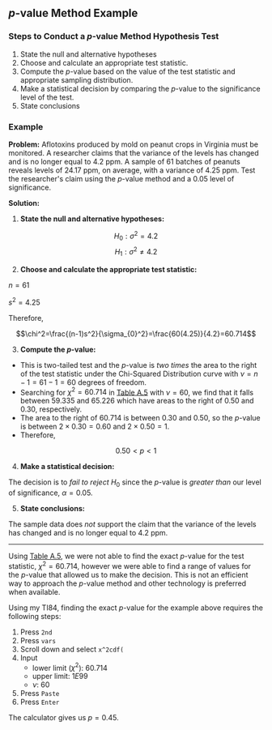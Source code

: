 ## $p$-value Method Example

### Steps to Conduct a $p$-value Method Hypothesis Test

1. State the null and alternative hypotheses
2. Choose and calculate an appropriate test statistic.
2. Compute the $p$-value based on the value of the test statistic and appropriate sampling distribution.
3. Make a statistical decision by comparing the $p$-value to the significance level of the test.
4. State conclusions

### Example

**Problem:** Aflotoxins produced by mold on peanut crops in Virginia must be monitored. A researcher claims that the variance of the levels has changed and is no longer equal to 4.2 ppm. A sample of 61 batches of peanuts reveals levels of 24.17 ppm, on average, with a variance of 4.25 ppm. Test the researcher's claim using the $p$-value method and a 0.05 level of significance.

**Solution:**

1. **State the null and alternative hypotheses:**

$$H_{0}:\sigma^2=4.2$$
$$H_{1}:\sigma^2\neq 4.2$$

2. **Choose and calculate the appropriate test statistic:**

$n=61$

$s^2=4.25$

Therefore,

$$\chi^2=\frac{(n-1)s^2}{\sigma_{0}^2}=\frac{60(4.25)}{4.2}=60.714$$

3. **Compute the $p$-value:**

- This is two-tailed test and the $p$-value is _two times_ the area to the right of the test statistic under the Chi-Squared Distribution curve with $\nu=n-1=61-1=60$ degrees of freedom.
- Searching for $\chi^2=60.714$ in [Table A.5](./Resources/Table_A5.pdf) with $\nu=60$, we find that it falls between $59.335$ and $65.226$ which have areas to the right of $0.50$ and $0.30$, respectively.
- The area to the right of $60.714$ is between $0.30$ and $0.50$, so the $p$-value is between $2 \times 0.30=0.60$ and $2 \times 0.50=1$.
- Therefore,

$$0.50<p<1$$

4. **Make a statistical decision:**

The decision is to _fail to reject_ $H_{0}$ since the $p$-value is _greater than_ our level of significance, $\alpha=0.05$.

5. **State conclusions:**

The sample data does _not_ support the claim that the variance of the levels has changed and is no longer equal to 4.2 ppm.

- - -

Using [Table A.5](./Resources/Table_A5.pdf), we were not able to find the exact $p$-value for the test statistic, $\chi^2=60.714$, however we were able to find a range of values for the $p$-value that allowed us to make the decision. This is not an efficient way to approach the $p$-value method and other technology is preferred when available. 

Using my TI84, finding the exact $p$-value for the example above requires the following steps:

1. Press `2nd`
2. Press `vars`
3. Scroll down and select `x^2cdf(`
4. Input
	- lower limit ($\chi^2$): $60.714$
	- upper limit: $1E99$
	- $\nu$: $60$
6. Press `Paste`
7. Press `Enter`

The calculator gives us $p=0.45$.

